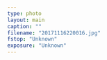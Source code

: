 ```yaml
---
type: photo
layout: main
caption: ""
filename: "20171116220016.jpg"
fstop: "Unknown"
exposure: "Unknown"
---
```

